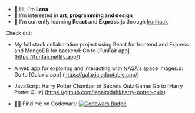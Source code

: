 - 👋 Hi, I'm **Lena**
- 👀 I'm interested in **art**, **programming and design**
- 🌱 I'm currently learning **React** and **Express.js** through [Ironhack](https://www.ironhack.com)

Check out:

- My full stack collaboration project using React for frontend and Express and MongoDB for backend:
    Go to [FunFair app] (https://funfair.netlify.app/)
- A web app for exploring and interacting with NASA's space images.d:
    Go to [Galaxia app] (https://galaxia.adaptable.app/)
- JavaScript Harry Potter Chamber of Secrets Quiz Game:
    Go to [Harry Potter Quiz] (https://github.com/lenaimdahl/harry-potter-quiz)
  
- 👩‍🎓 Find me on Codewars: [![Codewars Badge](https://www.codewars.com/users/lenaimdahl/badges/micro)](https://www.codewars.com/users/lenaimdahl)
